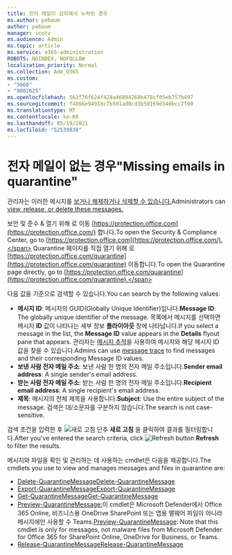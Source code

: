 ```yaml
---
title: 전자 메일이 검지에서 누락된 경우
ms.author: pebaum
author: pebaum
manager: scotv
ms.audience: Admin
ms.topic: article
ms.service: o365-administration
ROBOTS: NOINDEX, NOFOLLOW
localization_priority: Normal
ms.collection: Adm_O365
ms.custom:
- "5668"
- "9002625"
ms.openlocfilehash: 563f76f624f428a46894268b478cf05eb757b497
ms.sourcegitcommit: f4866e94918c7b591ad0cd3b58169d340bcc7f00
ms.translationtype: MT
ms.contentlocale: ko-KR
ms.lasthandoff: 05/19/2021
ms.locfileid: "52539830"
---
```

# <a name="missing-emails-in-quarantine"></a><span data-ttu-id="6f170-102">전자 메일이 없는 경우"</span><span class="sxs-lookup"><span data-stu-id="6f170-102">Missing emails in quarantine"</span></span>

<span data-ttu-id="6f170-103">관리자는 이러한 메시지를 [보거나 해제하거나 삭제할 수 있습니다.](/microsoft-365/security/office-365-security/manage-quarantined-messages-and-files)</span><span class="sxs-lookup"><span data-stu-id="6f170-103">Administrators can [view, release, or delete these messages.](/microsoft-365/security/office-365-security/manage-quarantined-messages-and-files)</span></span>

<span data-ttu-id="6f170-104">보안 및 준수 & 열기 위해 로 이동 [https://protection.office.com](https://protection.office.com/) 합니다.</span><span class="sxs-lookup"><span data-stu-id="6f170-104">To open the Security & Compliance Center, go to [https://protection.office.com](https://protection.office.com/).</span></span> <span data-ttu-id="6f170-105">Quarantine 페이지를 직접 열기 위해 로 [https://protection.office.com/quarantine](https://protection.office.com/quarantine) 이동합니다.</span><span class="sxs-lookup"><span data-stu-id="6f170-105">To open the Quarantine page directly, go to [https://protection.office.com/quarantine](https://protection.office.com/quarantine).</span></span>  

<span data-ttu-id="6f170-106">다음 값을 기준으로 검색할 수 있습니다.</span><span class="sxs-lookup"><span data-stu-id="6f170-106">You can search by the following values:</span></span>  

- <span data-ttu-id="6f170-107">**메시지 ID**: 메시지의 GUID(Globally Unique Identifier)입니다.</span><span class="sxs-lookup"><span data-stu-id="6f170-107">**Message ID**: The globally unique identifier of the message.</span></span> <span data-ttu-id="6f170-108">목록에서 메시지를 선택하면 메시지  **ID**  값이 나타나는 세부 정보  **플라이아웃**  창에 나타납니다.</span><span class="sxs-lookup"><span data-stu-id="6f170-108">If you select a message in the list, the  **Message ID**  value appears in the  **Details**  flyout pane that appears.</span></span> <span data-ttu-id="6f170-109">관리자는 [메시지 추적](/microsoft-365/security/office-365-security/message-trace-scc)을 사용하여 메시지와 해당 메시지 ID 값을 찾을 수 있습니다.</span><span class="sxs-lookup"><span data-stu-id="6f170-109">Admins can use [message trace](/microsoft-365/security/office-365-security/message-trace-scc) to find messages and their corresponding Message ID values.</span></span>
- <span data-ttu-id="6f170-110">**보낸 사람 전자 메일 주소**: 보낸 사람 한 명의 전자 메일 주소입니다.</span><span class="sxs-lookup"><span data-stu-id="6f170-110">**Sender email address**: A single sender's email address.</span></span>
- <span data-ttu-id="6f170-111">**받는 사람 전자 메일 주소**: 받는 사람 한 명의 전자 메일 주소입니다.</span><span class="sxs-lookup"><span data-stu-id="6f170-111">**Recipient email address**: A single recipient's email address.</span></span>
- <span data-ttu-id="6f170-112">**제목**: 메시지의 전체 제목을 사용합니다.</span><span class="sxs-lookup"><span data-stu-id="6f170-112">**Subject**: Use the entire subject of the message.</span></span> <span data-ttu-id="6f170-113">검색은 대/소문자를 구분하지 않습니다.</span><span class="sxs-lookup"><span data-stu-id="6f170-113">The search is not case-sensitive.</span></span>

<span data-ttu-id="6f170-114">검색 조건을 입력한 후 ![새로 고침 단추](/microsoft-365/media/scc-quarantine-refresh.png?view=o365-worldwide) **새로 고침** 을 클릭하여 결과를 필터링합니다.</span><span class="sxs-lookup"><span data-stu-id="6f170-114">After you've entered the search criteria, click ![Refresh button](/microsoft-365/media/scc-quarantine-refresh.png?view=o365-worldwide) **Refresh** to filter the results.</span></span>

<span data-ttu-id="6f170-115">메시지와 파일을 확인 및 관리하는 데 사용하는 cmdlet은 다음을 제공합니다.</span><span class="sxs-lookup"><span data-stu-id="6f170-115">The cmdlets you use to view and manages messages and files in quarantine are:</span></span>
- [<span data-ttu-id="6f170-116">Delete-QuarantineMessage</span><span class="sxs-lookup"><span data-stu-id="6f170-116">Delete-QuarantineMessage</span></span>](/powershell/module/exchange/delete-quarantinemessage)
- [<span data-ttu-id="6f170-117">Export-QuarantineMessage</span><span class="sxs-lookup"><span data-stu-id="6f170-117">Export-QuarantineMessage</span></span>](/powershell/module/exchange/export-quarantinemessage)
- [<span data-ttu-id="6f170-118">Get-QuarantineMessage</span><span class="sxs-lookup"><span data-stu-id="6f170-118">Get-QuarantineMessage</span></span>](/powershell/module/exchange/get-quarantinemessage)
- <span data-ttu-id="6f170-119">[Preview-QuarantineMessage:](/powershell/module/exchange/preview-quarantinemessage)이 cmdlet은 Microsoft Defender에서 Office 365 Online, 비즈니스용 OneDrive SharePoint 또는 앱용 맬웨어 파일이 아니라 메시지에만 사용할 수 Teams.</span><span class="sxs-lookup"><span data-stu-id="6f170-119">[Preview-QuarantineMessage](/powershell/module/exchange/preview-quarantinemessage): Note that this cmdlet is only for messages, not malware files from Microsoft Defender for Office 365 for SharePoint Online, OneDrive for Business, or Teams.</span></span>
- [<span data-ttu-id="6f170-120">Release-QuarantineMessage</span><span class="sxs-lookup"><span data-stu-id="6f170-120">Release-QuarantineMessage</span></span>](/powershell/module/exchange/release-quarantinemessage)